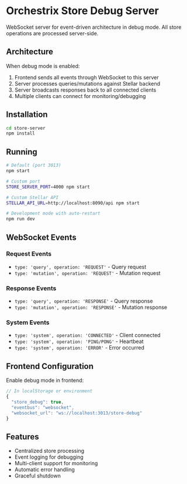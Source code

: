 # Orchestrix Store Debug Server

WebSocket server for event-driven architecture in debug mode. All store operations are processed server-side.

## Architecture

When debug mode is enabled:
1. Frontend sends all events through WebSocket to this server
2. Server processes queries/mutations against Stellar backend
3. Server broadcasts responses back to all connected clients
4. Multiple clients can connect for monitoring/debugging

## Installation

```bash
cd store-server
npm install
```

## Running

```bash
# Default (port 3013)
npm start

# Custom port
STORE_SERVER_PORT=4000 npm start

# Custom Stellar API
STELLAR_API_URL=http://localhost:8090/api npm start

# Development mode with auto-restart
npm run dev
```

## WebSocket Events

### Request Events
- `type: 'query', operation: 'REQUEST'` - Query request
- `type: 'mutation', operation: 'REQUEST'` - Mutation request

### Response Events
- `type: 'query', operation: 'RESPONSE'` - Query response
- `type: 'mutation', operation: 'RESPONSE'` - Mutation response

### System Events
- `type: 'system', operation: 'CONNECTED'` - Client connected
- `type: 'system', operation: 'PING/PONG'` - Heartbeat
- `type: 'system', operation: 'ERROR'` - Error occurred

## Frontend Configuration

Enable debug mode in frontend:
```javascript
// In localStorage or environment
{
  "store_debug": true,
  "eventbus": "websocket",
  "websocket_url": "ws://localhost:3013/store-debug"
}
```

## Features

- Centralized store processing
- Event logging for debugging
- Multi-client support for monitoring
- Automatic error handling
- Graceful shutdown